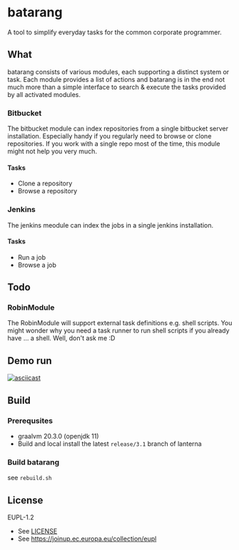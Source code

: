 # batarang

A tool to simplify everyday tasks for the common corporate programmer.

## What

batarang consists of various modules, each supporting a distinct system or task.
Each module provides a list of actions and batarang is in the end not much more
than a simple interface to search & execute the tasks provided by all activated
modules.

### Bitbucket

The bitbucket module can index repositories from a single bitbucket server
installation. Especially handy if you regularly need to browse or clone
repositories. If you work with a single repo most of the time, this module might
not help you very much.

#### Tasks

- Clone a repository
- Browse a repository

### Jenkins

The jenkins meodule can index the jobs in a single jenkins installation.

#### Tasks

- Run a job
- Browse a job

## Todo

### RobinModule

The RobinModule will support external task definitions e.g. shell scripts. You
might wonder why you need a task runner to run shell scripts if you already have
... a shell. Well, don't ask me :D

## Demo run

[![asciicast](https://asciinema.org/a/379452.svg)](https://asciinema.org/a/379452)

## Build

### Prerequsites

- graalvm 20.3.0 (openjdk 11)
- Build and local install the latest `release/3.1` branch of lanterna

### Build batarang

see `rebuild.sh`

## License

EUPL-1.2

- See [LICENSE](LICENSE)
- See https://joinup.ec.europa.eu/collection/eupl
